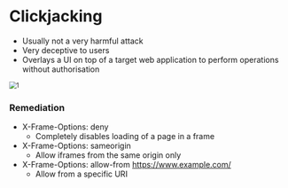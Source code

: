 # Clickjacking



* Usually not a very harmful attack
* Very deceptive to users
* Overlays a UI on top of a target web application to perform operations without authorisation

<img src="C:\Users\cjhm0\Desktop\COMP90074_Notes\img\5\1.png" alt="1" style="zoom:80%;" />

### Remediation

* X-Frame-Options: deny
  * Completely disables loading of a page in a frame
* X-Frame-Options: sameorigin
  * Allow iframes from the same origin only
* X-Frame-Options: allow-from https://www.example.com/
  * Allow from a specific URI